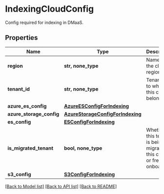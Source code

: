 # IndexingCloudConfig

Config required for indexing in DMaaS.

## Properties
Name | Type | Description | Notes
------------ | ------------- | ------------- | -------------
**region** | **str, none_type** | Name of the cloud region. | 
**tenant_id** | **str, none_type** | Tenant ID to which this config belongs. | 
**azure_es_config** | [**AzureESConfigForIndexing**](AzureESConfigForIndexing.md) |  | [optional] 
**azure_storage_config** | [**AzureStorageConfigForIndexing**](AzureStorageConfigForIndexing.md) |  | [optional] 
**es_config** | [**ESConfigForIndexing**](ESConfigForIndexing.md) |  | [optional] 
**is_migrated_tenant** | **bool, none_type** | Whether this tenant is being migrated to this cluster or freshly onboarded. | [optional] 
**s3_config** | [**S3ConfigForIndexing**](S3ConfigForIndexing.md) |  | [optional] 

[[Back to Model list]](../README.md#documentation-for-models) [[Back to API list]](../README.md#documentation-for-api-endpoints) [[Back to README]](../README.md)



